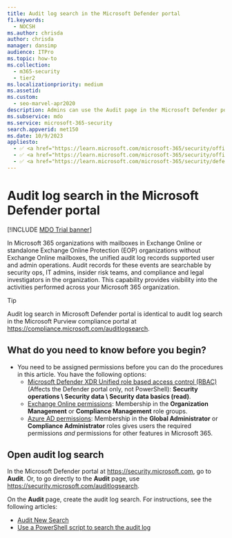 ```yaml
---
title: Audit log search in the Microsoft Defender portal
f1.keywords: 
  - NOCSH
ms.author: chrisda
author: chrisda
manager: dansimp
audience: ITPro
ms.topic: how-to
ms.collection: 
  - m365-security
  - tier2
ms.localizationpriority: medium
ms.assetid:
ms.custom: 
  - seo-marvel-apr2020
description: Admins can use the Audit page in the Microsoft Defender portal to search the unified audit log for user and admin actions in the organization.
ms.subservice: mdo
ms.service: microsoft-365-security
search.appverid: met150
ms.date: 10/9/2023
appliesto:
  - ✅ <a href="https://learn.microsoft.com/microsoft-365/security/office-365-security/eop-about" target="_blank">Exchange Online Protection</a>
  - ✅ <a href="https://learn.microsoft.com/microsoft-365/security/office-365-security/mdo-security-comparison#defender-for-office-365-plan-1-vs-plan-2-cheat-sheet" target="_blank">Microsoft Defender for Office 365 plan 1 and plan 2</a>
  - ✅ <a href="https://learn.microsoft.com/microsoft-365/security/defender/microsoft-365-defender" target="_blank">Microsoft Defender XDR</a>
---
```


# Audit log search in the Microsoft Defender portal

[!INCLUDE [MDO Trial banner](../includes/mdo-trial-banner.md)]

In Microsoft 365 organizations with mailboxes in Exchange Online or standalone Exchange Online Protection (EOP) organizations without Exchange Online mailboxes, the unified audit log records supported user and admin operations. Audit records for these events are searchable by security ops, IT admins, insider risk teams, and compliance and legal investigators in the organization. This capability provides visibility into the activities performed across your Microsoft 365 organization.

> [!TIP]
> Audit log search in Microsoft Defender portal is identical to audit log search in the Microsoft Purview compliance portal at <https://compliance.microsoft.com/auditlogsearch>.

## What do you need to know before you begin?

- You need to be assigned permissions before you can do the procedures in this article. You have the following options:
  - [Microsoft Defender XDR Unified role based access control (RBAC)](/microsoft-365/security/defender/manage-rbac) (Affects the Defender portal only, not PowerShell): **Security operations \ Security data \ Security data basics (read)**.
  - [Exchange Online permissions](/exchange/permissions-exo/permissions-exo): Membership in the **Organization Management** or **Compliance Management** role groups.
  - [Azure AD permissions](/microsoft-365/admin/add-users/about-admin-roles): Membership in the **Global Administrator** or **Compliance Administrator** roles gives users the required permissions _and_ permissions for other features in Microsoft 365.

## Open audit log search

In the Microsoft Defender portal at <https://security.microsoft.com>, go to **Audit**. Or, to go directly to the **Audit** page, use <https://security.microsoft.com/auditlogsearch>.

On the **Audit** page, create the audit log search. For instructions, see the following articles:

- [Audit New Search](/purview/audit-new-search)
- [Use a PowerShell script to search the audit log](/purview/audit-log-search-script)
